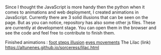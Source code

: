 Since I thought the JavaScript is more handy then the python when it comes to animations and web deployment, I created
animations in JavaScript.
Currently there are 3 solid illusions that can be seen on the page. But as you can notice, repository has also some other js files.
These are currently at development stage. You can open them in the browser and see the code and feel free to contribute to finish them.

Finished animations :
[foot steps illusion](https://altunenes.github.io/sorceress/steps.html)
[eyes movements](https://altunenes.github.io/sorceress/eyes.html)
The Lilac (link) https://altunenes.github.io/sorceress/lilac.html
